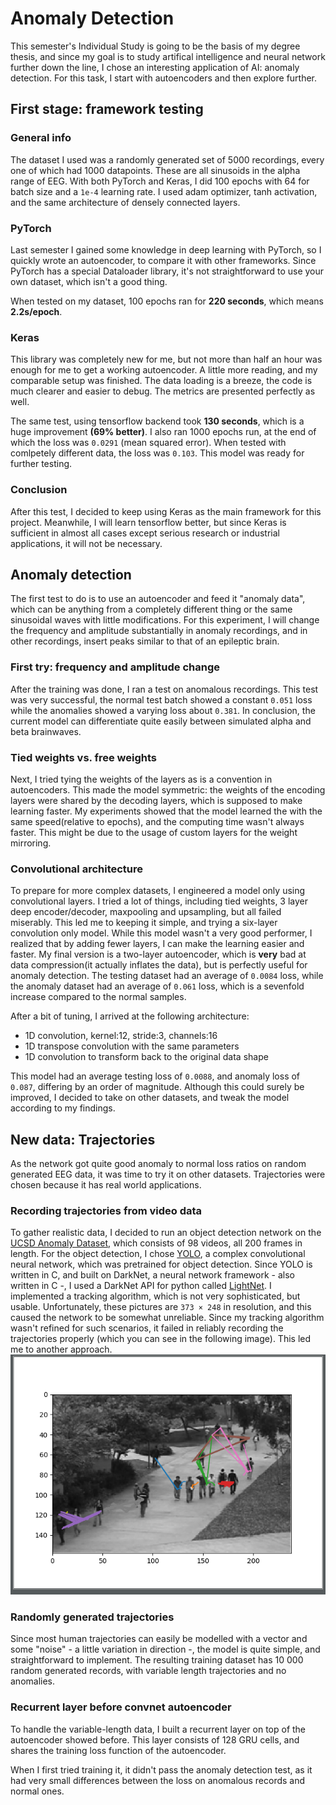 # Anomaly Detection

This semester's Individual Study is going to be the basis of my degree thesis, and since my goal is to study artifical intelligence and neural network further down the line, I chose an interesting application of AI: anomaly detection. For this task, I start with autoencoders and then explore further. 

## First stage: framework testing

### General info 

The dataset I used was a randomly generated set of 5000 recordings, every one of which had 1000 datapoints. These are all sinusoids in the alpha range of EEG. 
With both PyTorch and Keras, I did 100 epochs with 64 for batch size and a `1e-4` learning rate. I used adam optimizer, tanh activation, and the same architecture of densely connected layers. 

### PyTorch

Last semester I gained some knowledge in deep learning with PyTorch, so I quickly wrote an autoencoder, to compare it with other frameworks. Since PyTorch has a special Dataloader library, it's not straightforward to use your own dataset, which isn't a good thing. 

When tested on my dataset, 100 epochs ran for **220 seconds**, which means **2.2s/epoch**.

### Keras

This library was completely new for me, but not more than half an hour was enough for me to get a working autoencoder. A little more reading, and my comparable setup was finished. The data loading is a breeze, the code is much clearer and easier to debug. The metrics are presented perfectly as well.

The same test, using tensorflow backend took **130 seconds**, which is a huge improvement **(69% better)**. I also ran 1000 epochs run, at the end of which the loss was `0.0291` (mean squared error). When tested with comlpetely different data, the loss was `0.103`. This model was ready for further testing. 

### Conclusion

After this test, I decided to keep using Keras as the main framework for this project. Meanwhile, I will learn tensorflow better, but since Keras is sufficient in almost all cases except serious research or industrial applications, it will not be necessary. 

## Anomaly detection 

The first test to do is to use an autoencoder and feed it "anomaly data", which can be anything from a completely different thing or the same sinusoidal waves with little modifications. For this experiment, I will change the frequency and amplitude substantially in anomaly recordings, and in other recordings, insert peaks similar to that of an epileptic brain. 

### First try: frequency and amplitude change

After the training was done, I ran a test on anomalous recordings. This test was very successful, the normal test batch showed a constant `0.051` loss while the anomalies showed a varying loss about `0.381`. 
In conclusion, the current model can differentiate quite easily between simulated alpha and beta brainwaves.

### Tied weights vs. free weights

Next, I tried tying the weights of the layers as is a convention in autoencoders. This made the model symmetric: the weights of the encoding layers were shared by the decoding layers, which is supposed to make learning faster. My experiments showed that the model learned the with the same speed(relative to epochs), and the computing time wasn't always faster. This might be due to the usage of custom layers for the weight mirroring.

### Convolutional architecture

To prepare for more complex datasets, I engineered a model only using convolutional layers. I tried a lot of things, including tied weights, 3 layer deep encoder/decoder, maxpooling and upsampling, but all failed miserably. This led me to keeping it simple, and trying a six-layer convolution only model. While this model wasn't a very good performer, I realized that by adding fewer layers, I can make the learning easier and faster. My final version is a two-layer autoencoder, which is **very** bad at data compression(it actually inflates the data), but is perfectly useful for anomaly detection. The testing dataset had an average of `0.0084` loss, while the anomaly dataset had an average of `0.061` loss, which is a sevenfold increase compared to the normal samples. 

After a bit of tuning, I arrived at the following architecture:
- 1D convolution, kernel:12, stride:3, channels:16
- 1D transpose convolution with the same parameters
- 1D convolution to transform back to the original data shape

This model had an average testing loss of `0.0088`, and anomaly loss of `0.087`, differing by an order of magnitude. Although this could surely be improved, I decided to take on other datasets, and tweak the model according to my findings.

## New data: Trajectories

As the network got quite good anomaly to normal loss ratios on random generated EEG data, it was time to try it on other datasets. Trajectories were chosen because it has real world applications. 

### Recording trajectories from video data

To gather realistic data, I decided to run an object detection network on the [UCSD Anomaly Dataset](http://www.svcl.ucsd.edu/projects/anomaly/dataset.htm), which consists of 98 videos, all 200 frames in length. For the object detection, I chose [YOLO](https://pjreddie.com/darknet/yolo/), a complex convolutional neural network, which was pretrained for object detection. Since YOLO is written in C, and built on DarkNet, a neural network framework - also written in C -, I used a DarkNet API for python called [LightNet](https://github.com/explosion/lightnet). I implemented a tracking algorithm, which is not very sophisticated, but usable. Unfortunately, these pictures are `373 × 248` in resolution, and this caused the network to be somewhat unreliable. Since my tracking algorithm wasn't refined for such scenarios, it failed in reliably recording the trajectories properly (which you can see in the following image). This led me to another approach. ![fail](https://github.com/herbat/Anomaly-Detection/blob/master/failure.png) 

### Randomly generated trajectories

Since most human trajectories can easily be modelled with a vector and some "noise" - a little variation in direction -, the model is quite simple, and straightforward to implement. The resulting training dataset has 10 000 random generated records, with variable length trajectories and no anomalies. 

### Recurrent layer before convnet autoencoder

To handle the variable-length data, I built a recurrent layer on top of the autoencoder showed before. This layer consists of 128 GRU cells, and shares the training loss function of the autoencoder. 

When I first tried training it, it didn't pass the anomaly detection test, as it had very small differences between the loss on anomalous records and normal ones. 






